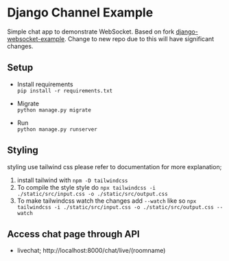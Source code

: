 # Django Channel Example
Simple chat app to demonstrate WebSocket. Based on fork [django-websocket-example](https://github.com/detailperpix/django-websocket-channels-example). Change to new repo due to this will have significant changes.

## Setup
- Install requirements\
`pip install -r requirements.txt`

- Migrate\
`python manage.py migrate`

- Run\
`python manage.py runserver`

## Styling
styling use tailwind css please refer to documentation for more explanation;
1. install tailwind with `npm -D tailwindcss`
1. To compile the style style do `npx tailwindcss -i ./static/src/input.css -o ./static/src/output.css`
1. To make tailwindcss watch the changes add `--watch` like so `npx tailwindcss -i ./static/src/input.css -o ./static/src/output.css --watch`

## Access chat page through API
* livechat; http://localhost:8000/chat/live/(roomname)